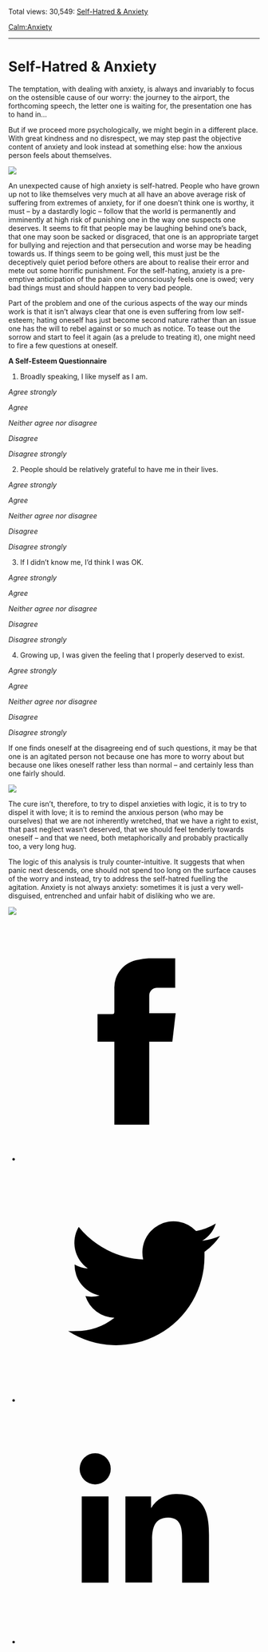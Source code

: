 Total views: 30,549: [Self-Hatred & Anxiety](https://www.theschooloflife.com/thebookoflife/self-hatred-anxiety/)

[Calm:](https://www.theschooloflife.com/thebookoflife/category/calm/)[Anxiety](https://www.theschooloflife.com/thebookoflife/category/calm/anxiety/)

* * *

# Self-Hatred & Anxiety
<style>
						.alignnone {
  display: block;
  margin-left: auto;
  margin-right: auto;
  align: center:
}

.addtoany_share_save_container {
display:none;
}

.wp-block-image {
		display: block;
  margin-left: auto;
  margin-right: auto;
  width: 50%;
}

.aligncenter {
display: block;
  margin-left: auto;
  margin-right: auto;
  align: center:
}

@media only screen and (max-width: 500px) {
  .wp-block-image {
		display: block;
  margin-left: auto;
  margin-right: auto;
  width: 100%;
} }

h1 {max-width: 600px !important;
}
.s18-single-post .content-area .site-main article .post-cat-header-display + .old-wrapper p {
    font-size: 1.200em
}
						</style>

The temptation, with dealing with anxiety, is always and invariably to focus on the ostensible cause of our worry: the journey to the airport, the forthcoming speech, the letter one is waiting for, the presentation one has to hand in…

But if we proceed more psychologically, we might begin in a different place. With great kindness and no disrespect, we may step past the objective content of anxiety and look instead at something else: how the anxious person feels about themselves.

![](https://www.theschooloflife.com/thebookoflife/wp-content/uploads/2019/03/Self-Hatred.jpg)

An unexpected cause of high anxiety is self-hatred. People who have grown up not to like themselves very much at all have an above average risk of suffering from extremes of anxiety, for if one doesn’t think one is worthy, it must – by a dastardly logic – follow that the world is permanently and imminently at high risk of punishing one in the way one suspects one deserves. It seems to fit that people may be laughing behind one’s back, that one may soon be sacked or disgraced, that one is an appropriate target for bullying and rejection and that persecution and worse may be heading towards us. If things seem to be going well, this must just be the deceptively quiet period before others are about to realise their error and mete out some horrific punishment. For the self-hating, anxiety is a pre-emptive anticipation of the pain one unconsciously feels one is owed; very bad things must and should happen to very bad people.

Part of the problem and one of the curious aspects of the way our minds work is that it isn’t always clear that one is even suffering from low self-esteem; hating oneself has just become second nature rather than an issue one has the will to rebel against or so much as notice. To tease out the sorrow and start to feel it again (as a prelude to treating it), one might need to fire a few questions at oneself.

**A Self-Esteem Questionnaire**

1. Broadly speaking, I like myself as I am.

_Agree strongly_

_Agree_

_Neither agree nor disagree_

_Disagree_

_Disagree strongly_

2. People should be relatively grateful to have me in their lives.

_Agree strongly_

_Agree_

_Neither agree nor disagree_

_Disagree_

_Disagree strongly_

3. If I didn’t know me, I’d think I was OK.

_Agree strongly_

_Agree_

_Neither agree nor disagree_

_Disagree_

_Disagree strongly_

4. Growing up, I was given the feeling that I properly deserved to exist.

_Agree strongly_

_Agree_

_Neither agree nor disagree_

_Disagree_

_Disagree strongly_

If one finds oneself at the disagreeing end of such questions, it may be that one is an agitated person not because one has more to worry about but because one likes oneself rather less than normal – and certainly less than one fairly should.

![](https://www.theschooloflife.com/thebookoflife/wp-content/uploads/2019/03/self-hatred-2.jpg)

The cure isn’t, therefore, to try to dispel anxieties with logic, it is to try to dispel it with love; it is to remind the anxious person (who may be ourselves) that we are not inherently wretched, that we have a right to exist, that past neglect wasn’t deserved, that we should feel tenderly towards oneself – and that we need, both metaphorically and probably practically too, a very long hug.

The logic of this analysis is truly counter-intuitive. It suggests that when panic next descends, one should not spend too long on the surface causes of the worry and instead, try to address the self-hatred fuelling the agitation. Anxiety is not always anxiety: sometimes it is just a very well-disguised, entrenched and unfair habit of disliking who we are.

[![](https://img.youtube.com/vi/8_PQJNo2wME/0.jpg)](https://www.youtube.com/embed/8_PQJNo2wME '')
<style>
    .iframe-class { display: block !important; }
</style>

- [<svg xmlns="http://www.w3.org/2000/svg" viewbox="0 0 26 26"><title>Facebook</title>
                    <g>
                        <path d="M8.38,10H9.92c.2,0,.29,0,.29-.28,0-.82,0-1.64,0-2.46a3.05,3.05,0,0,1,2.57-3.15A7.22,7.22,0,0,1,14,3.95c.86,0,1.71,0,2.57,0h.25v3.2h-2A.85.85,0,0,0,14,8c0,.62,0,1.24,0,1.91h2.87L16.51,13H14v9H10.21V13H8.38Z"></path>
                    </g>
                </svg>](http://www.facebook.com/sharer/sharer.php?u=https://www.theschooloflife.com/thebookoflife/self-hatred-anxiety/)
- [<svg xmlns="http://www.w3.org/2000/svg" viewbox="0 0 26 26"><title>Twitter</title>
                    <path d="M21.69,7.9a6.75,6.75,0,0,1-1.94.53,3.39,3.39,0,0,0,1.48-1.87,6.76,6.76,0,0,1-2.14.82,3.38,3.38,0,0,0-5.75,3.08,9.59,9.59,0,0,1-7-3.53,3.38,3.38,0,0,0,1,4.51A3.36,3.36,0,0,1,5.89,11v0A3.38,3.38,0,0,0,8.6,14.37a3.39,3.39,0,0,1-1.53.06,3.38,3.38,0,0,0,3.15,2.35A6.78,6.78,0,0,1,6,18.22a6.87,6.87,0,0,1-.81,0A9.6,9.6,0,0,0,20,10.08q0-.22,0-.44A6.86,6.86,0,0,0,21.69,7.9Z"></path>
                </svg>](http://twitter.com/share?url=https://www.theschooloflife.com/thebookoflife/self-hatred-anxiety/&text=&via=theschooloflife)
- [<svg xmlns="http://www.w3.org/2000/svg" viewbox="0 0 26 26"><title>LinkedIn</title>
<path class="cls-2" d="M6.67,10H9.58v9.36H6.67ZM8.13,5.32A1.69,1.69,0,1,1,6.44,7,1.69,1.69,0,0,1,8.13,5.32"></path><path class="cls-2" d="M11.41,10H14.2v1.28h0A3.06,3.06,0,0,1,17,9.75c2.95,0,3.49,1.94,3.49,4.46v5.14H17.57V14.79c0-1.09,0-2.48-1.51-2.48s-1.75,1.18-1.75,2.4v4.63H11.41Z"></path></svg>](https://www.linkedin.com/shareArticle?mini=true&url=https://www.theschooloflife.com/thebookoflife/self-hatred-anxiety/)
